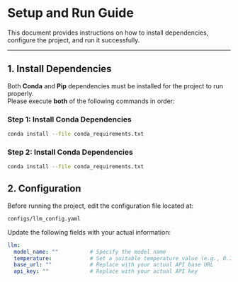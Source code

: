 # Setup and Run Guide

This document provides instructions on how to install dependencies, configure the project, and run it successfully.

---

## 1. Install Dependencies

Both **Conda** and **Pip** dependencies must be installed for the project to run properly.  
Please execute **both** of the following commands in order:

### Step 1: Install Conda Dependencies

```bash
conda install --file conda_requirements.txt
```
### Step 2: Install Conda Dependencies
```bash
conda install --file conda_requirements.txt
```

## 2. Configuration
Before running the project, edit the configuration file located at:

```bash
configs/llm_config.yaml
```

Update the following fields with your actual information:

```yaml
llm:
  model_name: ""          # Specify the model name
  temperature:            # Set a suitable temperature value (e.g., 0.7)
  base_url: ""            # Replace with your actual API base URL
  api_key: ""             # Replace with your actual API key
